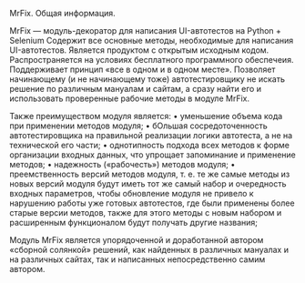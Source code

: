 MrFix. Общая информация.

MrFix — модуль-декоратор для написания UI-автотестов на Python + Selenium 
Содержит все основные методы, необходимые для написания UI-автотестов. 
Является продуктом с открытым исходным кодом. 
Распространяется на условиях бесплатного программного обеспечеия. 
Поддерживает принцип «все в одном и в одном месте». 
Позволяет начинающему (и не начинающему тоже) автотестировщику не искать решение по различным мануалам и сайтам, 
  а сразу найти его и использовать проверенные рабочие методы в модуле MrFix.
  
Также преимуществом модуля является: 
  • уменьшение объема кода при применении методов модуля; 
  • бОльшая сосредоточенность автотестировщика на правильной реализации логики автотеста, а не на технической его части; 
  • однотипность подхода всех методов к форме организации входных данных, что упрощает запоминание и применение методов; 
  • надежность («рабочесть») методов модуля; 
  • преемственность версий методов модуля, т. е. те же самые методы из новых версий модуля будут иметь тот же самый набор и очередность входных параметров,
    чтобы обновление модуля не привело к нарушению работы уже готовых автотестов, где были применены более старые версии методов, 
    также для этого методы с новым набором и расширенным функционалом будут получать другие названия; 
    
Модуль MrFiх является упорядоченной и доработанной автором «сборной солянкой» решений, как найденных в различных мануалах и на различных сайтах, 
так и написанных непосредственно самим автором.

<!---
MrFix-Autotesting-Framework/MrFix-Autotesting-Framework is a ✨ special ✨ repository because its `README.md` (this file) appears on your GitHub profile.
You can click the Preview link to take a look at your changes.
--->
